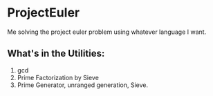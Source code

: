 # ProjectEuler
Me solving the project euler problem using whatever language I want.


## What's in the Utilities:

1. gcd
2. Prime Factorization by Sieve
3. Prime Generator, unranged generation, Sieve.